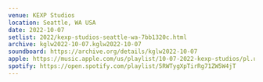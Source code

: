 ```yaml
---
venue: KEXP Studios
location: Seattle, WA USA
date: 2022-10-07
setlist: 2022/kexp-studios-seattle-wa-7bb1320c.html
archive: kglw2022-10-07.kglw2022-10-07
soundboard: https://archive.org/details/kglw2022-10-07
apple: https://music.apple.com/us/playlist/10-07-2022-kexp-studios/pl.u-GgA5eYRsD27Rej
spotify: https://open.spotify.com/playlist/5RWTygXpTirRg71ZW5W4jT
---
```

